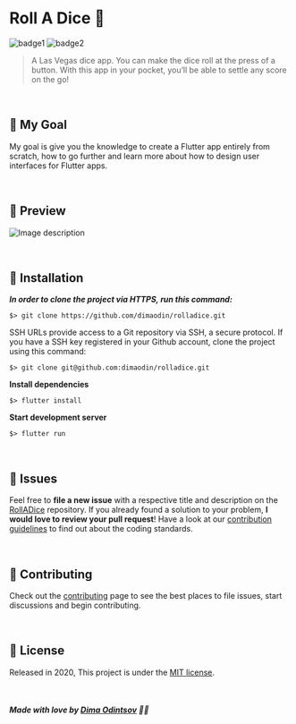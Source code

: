 # Roll A Dice 🎲

![badge1](https://img.shields.io/badge/dart-%230175C2.svg?style=for-the-badge&logo=dart&logoColor=white) ![badge2](https://img.shields.io/badge/Flutter-%2302569B.svg?style=for-the-badge&logo=Flutter&logoColor=white)
> A Las Vegas dice app. You can make the dice roll at the press of a button. With this app in your pocket, you’ll be able to settle any score on the go!

<br>

## 🥅 My Goal

My goal is give you the knowledge to create a Flutter app entirely from scratch, how to go further and learn more about how to design user interfaces for Flutter apps.

<br>

## 🚀 Preview

![Image description](https://i.imgur.com/GOYzIbj.png) 

<br>

## :construction_worker: Installation

***In order to clone the project via HTTPS, run this command:***

```
$> git clone https://github.com/dimaodin/rolladice.git
```

SSH URLs provide access to a Git repository via SSH, a secure protocol. If you have a SSH key registered in your Github account, clone the project using this command:

```
$> git clone git@github.com:dimaodin/rolladice.git
```

**Install dependencies**

```
$> flutter install
```

**Start development server**

```
$> flutter run
```

<br>

## :bug: Issues

Feel free to **file a new issue** with a respective title and description on the [RollADice](https://github.com/dimaodin/RollADice/issues) repository. If you already found a solution to your problem, **I would love to review your pull request**! Have a look at our [contribution guidelines](https://github.com/dimaodin/RollADice/blob/master/CONTRIBUTING.md) to find out about the coding standards.

<br>

## :tada: Contributing

Check out the [contributing](https://github.com/dimaodin/RollADice/blob/master/CONTRIBUTING.md) page to see the best places to file issues, start discussions and begin contributing.

<br>

## :closed_book: License

Released in 2020,
This project is under the [MIT license](https://github.com/dimaodin/RollADice/blob/master/LICENSE).

<br>

##### Made with love by [Dima Odintsov](https://github.com/DimaOdin) 💜🚀
